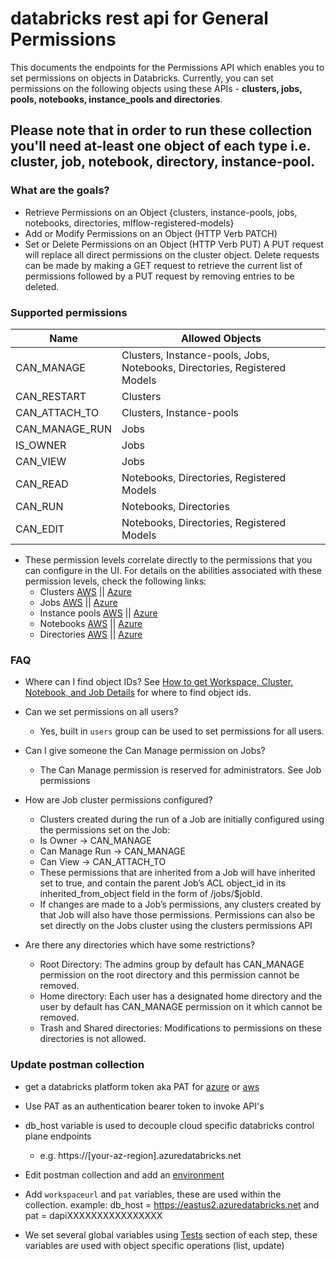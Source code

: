 # databricks rest api for General Permissions

This documents the endpoints for the Permissions API which enables you to set permissions on objects in Databricks.
Currently, you can set permissions on the following objects using these APIs - **clusters, jobs, pools, notebooks, instance_pools and directories**.

## Please note that in order to run these collection you'll need at-least one object of each type i.e. cluster, job, notebook, directory, instance-pool.


### What are the goals?

- Retrieve Permissions on an Object {clusters, instance-pools, jobs, notebooks, directories, mlflow-registered-models}
- Add or Modify Permissions on an Object (HTTP Verb PATCH)
- Set or Delete Permissions on an Object (HTTP Verb PUT)
  A PUT request will replace all direct permissions on the cluster object. Delete requests can be made by making a GET request to retrieve the current list of permissions followed by a PUT request by removing entries to be deleted.

### Supported permissions

| Name  | Allowed Objects |
|---|---|
| CAN_MANAGE  | Clusters, Instance-pools, Jobs, Notebooks, Directories, Registered Models  |
| CAN_RESTART | Clusters  |
| CAN_ATTACH_TO  | Clusters, Instance-pools  |
| CAN_MANAGE_RUN  | Jobs  |
| IS_OWNER  | Jobs  |
| CAN_VIEW  | Jobs  |
| CAN_READ  | Notebooks, Directories, Registered Models  |
| CAN_RUN  | Notebooks, Directories  |
| CAN_EDIT  | Notebooks, Directories, Registered Models  |

- These permission levels correlate directly to the permissions that you can configure in the UI.  For details on the abilities associated with these permission levels, check the following links: 
  - Clusters [AWS](https://docs.databricks.com/administration-guide/admin-settings/cluster-acl.html#cluster-access-control) || [Azure](https://docs.azuredatabricks.net/administration-guide/admin-settings/cluster-acl.html#cluster-access-control)
  - Jobs [AWS](https://docs.databricks.com/administration-guide/access-control/jobs-acl.html#jobs-access-control) || [Azure](https://docs.azuredatabricks.net/administration-guide/access-control/jobs-acl.html#jobs-access-control)
  - Instance pools [AWS](https://docs.databricks.com/administration-guide/access-control/pool-acl.html#instance-pool-access-control) || [Azure](https://docs.azuredatabricks.net/administration-guide/access-control/pool-acl.html#instance-pool-access-control)
  - Notebooks [AWS](https://docs.databricks.com/administration-guide/access-control/workspace-acl.html#workspace-access-control) || [Azure](https://docs.azuredatabricks.net/administration-guide/access-control/workspace-acl.html#workspace-access-control)
  - Directories [AWS](https://docs.databricks.com/administration-guide/access-control/workspace-acl.html#workspace-access-control) || [Azure](https://docs.azuredatabricks.net/administration-guide/access-control/workspace-acl.html#workspace-access-control)


### FAQ

- Where can I find object IDs?
  See [How to get Workspace, Cluster, Notebook, and Job Details](https://docs.azuredatabricks.net/user-guide/faq/workspace-details.html#how-to-get-workspace-cluster-notebook-and-job-details) for where to find object ids.

- Can we set permissions on all users?
  - Yes, built in `users` group can be used to set permissions for all users.

- Can I give someone the Can Manage permission on Jobs?
  - The Can Manage permission is reserved for administrators. See Job permissions

- How are Job cluster permissions configured?
  - Clusters created during the run of a Job are initially configured using the permissions set on the Job:
  - Is Owner -> CAN_MANAGE
  - Can Manage Run -> CAN_MANAGE
  - Can View -> CAN_ATTACH_TO
  - These permissions that are inherited from a Job will have inherited set to true, and contain the parent Job’s ACL object_id in its inherited_from_object field in the form of /jobs/\$jobId.
  - If changes are made to a Job’s permissions, any clusters created by that Job will also have those permissions.
  Permissions can also be set directly on the Jobs cluster using the clusters permissions API

- Are there any directories which have some restrictions?
  - Root Directory: The admins group by default has CAN_MANAGE permission on the root directory and this permission cannot be removed.
  - Home directory: Each user has a designated home directory and the user by default has CAN_MANAGE permission on it which cannot be removed.
  - Trash and Shared directories: Modifications to permissions on these directories is not allowed.

### Update postman collection

- get a databricks platform token aka PAT for [azure](https://docs.microsoft.com/en-us/azure/databricks/dev-tools/api/latest/authentication#authentication) or [aws](https://docs.databricks.com/dev-tools/api/latest/authentication.html#generate-a-token)
- Use PAT as an authentication bearer token to invoke API's
- db_host variable is used to decouple cloud specific databricks control plane endpoints
  - e.g. https://[your-az-region].azuredatabricks.net

- Edit postman collection and add an [environment](https://learning.postman.com/docs/postman/variables-and-environments/variables/#variables-quick-start)
- Add `workspaceurl` and `pat` variables, these are used within the collection.
  example: db_host = https://eastus2.azuredatabricks.net and pat = dapiXXXXXXXXXXXXXXXX
- We set several global variables using [Tests](https://learning.postman.com/docs/postman/scripts/test-scripts/) section of each step, these variables are used with object specific operations (list, update)
